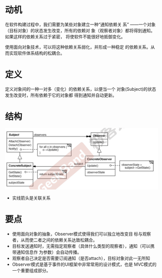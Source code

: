 # 动机

在软件构建过程中，我们需要为某些对象建立一种“通知依赖关 系” ——一个对象（目标对象）的状态发生改变，所有的依赖对 象（观察者对象）都将得到通知。如果这样的依赖关系过于紧密， 将使软件不能很好地抵御变化。

使用面向对象技术，可以将这种依赖关系弱化，并形成一种稳定 的依赖关系。从而实现软件体系结构的松耦合。

# 定义

定义对象间的一种一对多（变化）的依赖关系，以便当一个 对象(Subject)的状态发生改变时，所有依赖于它的对象都 得到通知并自动更新。

# 结构

![image-20200605181658052](figure/image-20200605181658052.png)

- 实线箭头是关联关系

# 要点

- 使用面向对象的抽象，Observer模式使得我们可以独立地改变目 标与观察者，从而使二者之间的依赖关系达致松耦合。
- 目标发送通知时，无需指定观察者（具体什么类型的观察者），通知（可以携带通知信息作 为参数）会自动传播。
- 观察者自己决定是否需要订阅通知（是否attach），目标对象对此一无所知
- Observer模式是基于事件的UI框架中非常常用的设计模式，也是 MVC模式的一个重要组成部分。
